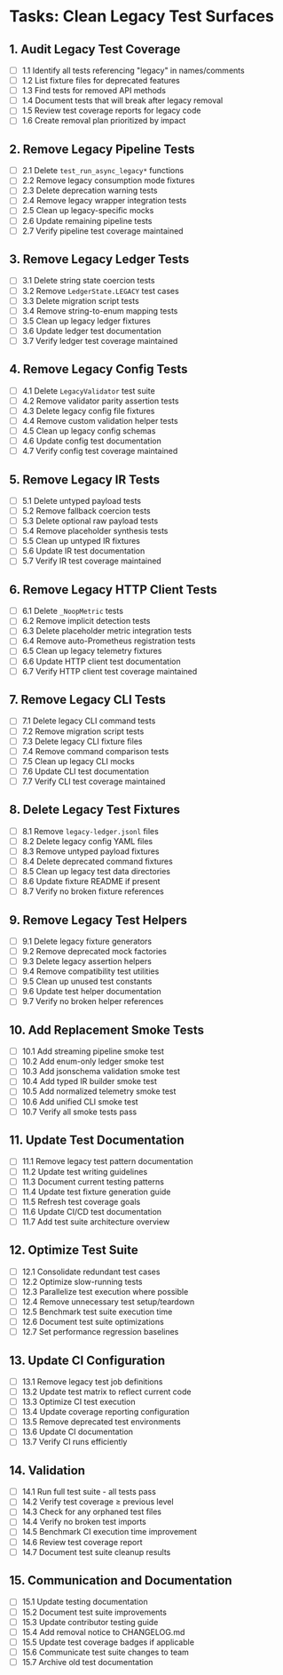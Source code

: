 # Tasks: Clean Legacy Test Surfaces

## 1. Audit Legacy Test Coverage

- [ ] 1.1 Identify all tests referencing "legacy" in names/comments
- [ ] 1.2 List fixture files for deprecated features
- [ ] 1.3 Find tests for removed API methods
- [ ] 1.4 Document tests that will break after legacy removal
- [ ] 1.5 Review test coverage reports for legacy code
- [ ] 1.6 Create removal plan prioritized by impact

## 2. Remove Legacy Pipeline Tests

- [ ] 2.1 Delete `test_run_async_legacy*` functions
- [ ] 2.2 Remove legacy consumption mode fixtures
- [ ] 2.3 Delete deprecation warning tests
- [ ] 2.4 Remove legacy wrapper integration tests
- [ ] 2.5 Clean up legacy-specific mocks
- [ ] 2.6 Update remaining pipeline tests
- [ ] 2.7 Verify pipeline test coverage maintained

## 3. Remove Legacy Ledger Tests

- [ ] 3.1 Delete string state coercion tests
- [ ] 3.2 Remove `LedgerState.LEGACY` test cases
- [ ] 3.3 Delete migration script tests
- [ ] 3.4 Remove string-to-enum mapping tests
- [ ] 3.5 Clean up legacy ledger fixtures
- [ ] 3.6 Update ledger test documentation
- [ ] 3.7 Verify ledger test coverage maintained

## 4. Remove Legacy Config Tests

- [ ] 4.1 Delete `LegacyValidator` test suite
- [ ] 4.2 Remove validator parity assertion tests
- [ ] 4.3 Delete legacy config file fixtures
- [ ] 4.4 Remove custom validation helper tests
- [ ] 4.5 Clean up legacy config schemas
- [ ] 4.6 Update config test documentation
- [ ] 4.7 Verify config test coverage maintained

## 5. Remove Legacy IR Tests

- [ ] 5.1 Delete untyped payload tests
- [ ] 5.2 Remove fallback coercion tests
- [ ] 5.3 Delete optional raw payload tests
- [ ] 5.4 Remove placeholder synthesis tests
- [ ] 5.5 Clean up untyped IR fixtures
- [ ] 5.6 Update IR test documentation
- [ ] 5.7 Verify IR test coverage maintained

## 6. Remove Legacy HTTP Client Tests

- [ ] 6.1 Delete `_NoopMetric` tests
- [ ] 6.2 Remove implicit detection tests
- [ ] 6.3 Delete placeholder metric integration tests
- [ ] 6.4 Remove auto-Prometheus registration tests
- [ ] 6.5 Clean up legacy telemetry fixtures
- [ ] 6.6 Update HTTP client test documentation
- [ ] 6.7 Verify HTTP client test coverage maintained

## 7. Remove Legacy CLI Tests

- [ ] 7.1 Delete legacy CLI command tests
- [ ] 7.2 Remove migration script tests
- [ ] 7.3 Delete legacy CLI fixture files
- [ ] 7.4 Remove command comparison tests
- [ ] 7.5 Clean up legacy CLI mocks
- [ ] 7.6 Update CLI test documentation
- [ ] 7.7 Verify CLI test coverage maintained

## 8. Delete Legacy Test Fixtures

- [ ] 8.1 Remove `legacy-ledger.jsonl` files
- [ ] 8.2 Delete legacy config YAML files
- [ ] 8.3 Remove untyped payload fixtures
- [ ] 8.4 Delete deprecated command fixtures
- [ ] 8.5 Clean up legacy test data directories
- [ ] 8.6 Update fixture README if present
- [ ] 8.7 Verify no broken fixture references

## 9. Remove Legacy Test Helpers

- [ ] 9.1 Delete legacy fixture generators
- [ ] 9.2 Remove deprecated mock factories
- [ ] 9.3 Delete legacy assertion helpers
- [ ] 9.4 Remove compatibility test utilities
- [ ] 9.5 Clean up unused test constants
- [ ] 9.6 Update test helper documentation
- [ ] 9.7 Verify no broken helper references

## 10. Add Replacement Smoke Tests

- [ ] 10.1 Add streaming pipeline smoke test
- [ ] 10.2 Add enum-only ledger smoke test
- [ ] 10.3 Add jsonschema validation smoke test
- [ ] 10.4 Add typed IR builder smoke test
- [ ] 10.5 Add normalized telemetry smoke test
- [ ] 10.6 Add unified CLI smoke test
- [ ] 10.7 Verify all smoke tests pass

## 11. Update Test Documentation

- [ ] 11.1 Remove legacy test pattern documentation
- [ ] 11.2 Update test writing guidelines
- [ ] 11.3 Document current testing patterns
- [ ] 11.4 Update test fixture generation guide
- [ ] 11.5 Refresh test coverage goals
- [ ] 11.6 Update CI/CD test documentation
- [ ] 11.7 Add test suite architecture overview

## 12. Optimize Test Suite

- [ ] 12.1 Consolidate redundant test cases
- [ ] 12.2 Optimize slow-running tests
- [ ] 12.3 Parallelize test execution where possible
- [ ] 12.4 Remove unnecessary test setup/teardown
- [ ] 12.5 Benchmark test suite execution time
- [ ] 12.6 Document test suite optimizations
- [ ] 12.7 Set performance regression baselines

## 13. Update CI Configuration

- [ ] 13.1 Remove legacy test job definitions
- [ ] 13.2 Update test matrix to reflect current code
- [ ] 13.3 Optimize CI test execution
- [ ] 13.4 Update coverage reporting configuration
- [ ] 13.5 Remove deprecated test environments
- [ ] 13.6 Update CI documentation
- [ ] 13.7 Verify CI runs efficiently

## 14. Validation

- [ ] 14.1 Run full test suite - all tests pass
- [ ] 14.2 Verify test coverage ≥ previous level
- [ ] 14.3 Check for any orphaned test files
- [ ] 14.4 Verify no broken test imports
- [ ] 14.5 Benchmark CI execution time improvement
- [ ] 14.6 Review test coverage report
- [ ] 14.7 Document test suite cleanup results

## 15. Communication and Documentation

- [ ] 15.1 Update testing documentation
- [ ] 15.2 Document test suite improvements
- [ ] 15.3 Update contributor testing guide
- [ ] 15.4 Add removal notice to CHANGELOG.md
- [ ] 15.5 Update test coverage badges if applicable
- [ ] 15.6 Communicate test suite changes to team
- [ ] 15.7 Archive old test documentation
